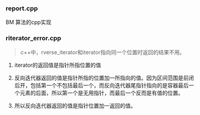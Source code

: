 ### report.cpp
BM 算法的cpp实现

### riterator_error.cpp
> c++中，rverse_iterator和iterator指向同一个位置时返回的结果不用。
1. iterator的返回值是指针所指位置的值
2. 反向迭代器返回的值是指针所指的位置加一所指向的值。因为区间范围是前闭后开，包括第一个不包括最后一个，而反向迭代器尾指针指向的是容器最后一个元素的后面，所以第一个是无用指针，而最后一个反而是有值的位置。

3. 所以反向迭代器返回的值是指针位置加一返回的值。

